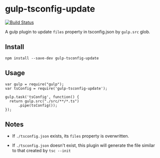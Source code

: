# gulp-tsconfig-update

[![Build Status](https://travis-ci.org/laco0416/gulp-tsconfig-update.svg)](https://travis-ci.org/laco0416/gulp-tsconfig-update)

A gulp plugin to update `files` property in tsconfig.json by `gulp.src` glob.

## Install

```
npm install --save-dev gulp-tsconfig-update
```

## Usage

```
var gulp = require("gulp");
var tsConfig = require('gulp-tsconfig-update');

gulp.task('tsConfig', function() {
  return gulp.src("./src/**/*.ts")
      .pipe(tsConfig());
});
```

## Notes

* If `./tsconfig.json` exists, its `files` property is overwritten.

* If `./tsconfig.json` doesn't exist, this plugin will generate the file similar to that created by `tsc --init`

